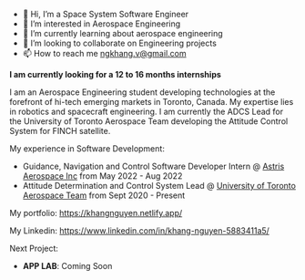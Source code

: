 - 👋 Hi, I’m a Space System Software Engineer 
- 👀 I’m interested in Aerospace Engineering
- 🌱 I’m currently learning about aerospace engineering
- 💞️ I’m looking to collaborate on Engineering projects
- 📫 How to reach me ngkhang.v@gmail.com

**I am currently looking for a 12 to 16 months internships**

I am an Aerospace Engineering student developing technologies at the forefront of hi-tech emerging markets in Toronto, Canada. My expertise lies in robotics and spacecraft engineering. I am currently the ADCS Lead for the University of Toronto Aerospace Team developing the Attitude Control System for FINCH satellite.

My experience in Software Development:

- Guidance, Navigation and Control Software Developer Intern @ [Astris Aerospace Inc](https://www.astrisaerospace.com/) from May 2022 - Aug 2022
- Attitude Determination and Control System Lead @ [University of Toronto Aerospace Team](https://www.utat.ca/) from Sept 2020 - Present

My portfolio: https://khangnguyen.netlify.app/

My Linkedin: https://www.linkedin.com/in/khang-nguyen-5883411a5/

Next Project:

- **APP LAB**: Coming Soon
<!---
khanghandsome/khanghandsome is a ✨ special ✨ repository because its `README.md` (this file) appears on your GitHub profile.
You can click the Preview link to take a look at your changes.
--->
